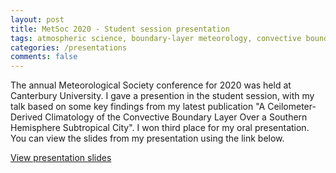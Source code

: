 ```yaml
---
layout: post
title: MetSoc 2020 - Student session presentation
tags: atmospheric science, boundary-layer meteorology, convective boundary layer, climatology
categories: /presentations
comments: false
---
```


The annual Meteorological Society conference for 2020 was held at Canterbury University. I gave a presention in the student session, with my talk based on some key findings from my latest publication "A Ceilometer-Derived Climatology of the Convective Boundary Layer Over a Southern Hemisphere Subtropical City". I won third place for my oral presentation. You can view the slides from my presentation using the link below. 

[View presentation slides](/assets/presentations/Marley_MetSoc_2020_presentation.pdf)
